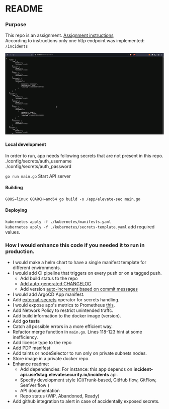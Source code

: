 # README

### Purpose
This repo is an assignment.
[Assignment instructions](https://gist.github.com/vishalbollu/f6e3bd98c234dc369c45e50984fc5706)  
According to instructions only one http endpoint was implemented: `/incidents`  

![api example](example.gif)  

#### Local development
In order to run, app needs following secrets that are not present in this repo.  
./config/secrets/auth_username  
./config/secrets/auth_password  

`go run main.go` Start API server
#### Building
`GOOS=linux GOARCH=amd64 go build -o /app/elevate-sec main.go`

#### Deploying
`kubernetes apply -f ./kubernetes/manifests.yaml`  
`kubernetes apply -f ./kubernetes/secrets-template.yaml` add required values.  


### How I would enhance this code if you needed it to run in production.
- I would make a helm chart to have a single manifest template for different environments.  
- I would add CI pipeline that triggers on every push or on a tagged push.
    - Add build status to the repo
    - [Add auto-generated CHANGELOG ](https://github.com/conventional-changelog/standard-version)
    - Add version [auto-increment based on commit messages](https://pkg.go.dev/github.com/pantheon-systems/autotag)
- I would add ArgoCD App manifest.  
- Add [external-secrets](https://github.com/external-secrets/external-secrets) operator for secrets handling.  
- I would expose app's metrics to Prometheus [this](https://pkg.go.dev/github.com/prometheus/client_golang/prometheus).  
- Add Network Policy to restrict unintended traffc.
- Add build information to the docker image (version).  
- Add **go tests**
- Catch all possible errors in a more efficient way.
- Refactor merge function in `main.go`. Lines 118-123 hint at some inefficiency. 
- Add license type to the repo
- Add PDP manifest
- Add taints or nodeSelector to run only on private subnets nodes.  
- Store image in a private docker repo.  
- Enhance readme:
    - Add dependencies: For instance: this app depends on **incident-api.use1stag.elevatesecurity.io/incidents** api.  
    - Specify development style (CI/Trunk-based, GitHub flow, GitFlow, SemVer flow )  
    - API documentation
    - Repo status (WiP, Abandoned, Ready)
- Add github integration to alert in case of accidentally exposed secrets. 


